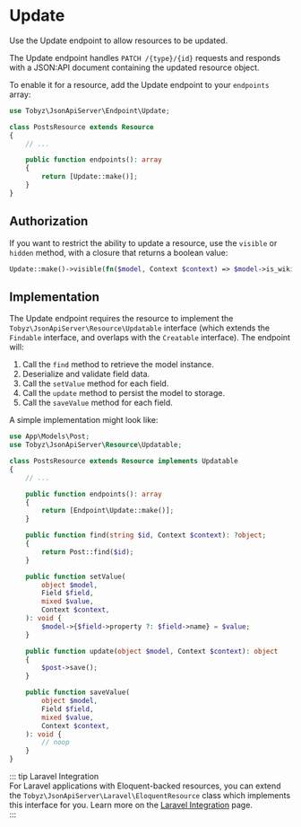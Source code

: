 # Update

Use the Update endpoint to allow resources to be updated.

The Update endpoint handles `PATCH /{type}/{id}` requests and responds with a
JSON:API document containing the updated resource object.

To enable it for a resource, add the Update endpoint to your `endpoints` array:

```php
use Tobyz\JsonApiServer\Endpoint\Update;

class PostsResource extends Resource
{
    // ...

    public function endpoints(): array
    {
        return [Update::make()];
    }
}
```

## Authorization

If you want to restrict the ability to update a resource, use the `visible` or
`hidden` method, with a closure that returns a boolean value:

```php
Update::make()->visible(fn($model, Context $context) => $model->is_wiki);
```

## Implementation

The Update endpoint requires the resource to implement the
`Tobyz\JsonApiServer\Resource\Updatable` interface (which extends the `Findable`
interface, and overlaps with the `Creatable` interface). The endpoint will:

1. Call the `find` method to retrieve the model instance.
2. Deserialize and validate field data.
3. Call the `setValue` method for each field.
4. Call the `update` method to persist the model to storage.
5. Call the `saveValue` method for each field.

A simple implementation might look like:

```php
use App\Models\Post;
use Tobyz\JsonApiServer\Resource\Updatable;

class PostsResource extends Resource implements Updatable
{
    // ...

    public function endpoints(): array
    {
        return [Endpoint\Update::make()];
    }

    public function find(string $id, Context $context): ?object;
    {
        return Post::find($id);
    }

    public function setValue(
        object $model,
        Field $field,
        mixed $value,
        Context $context,
    ): void {
        $model->{$field->property ?: $field->name} = $value;
    }

    public function update(object $model, Context $context): object
    {
        $post->save();
    }

    public function saveValue(
        object $model,
        Field $field,
        mixed $value,
        Context $context,
    ): void {
        // noop
    }
}
```

::: tip Laravel Integration  
For Laravel applications with Eloquent-backed resources, you can extend the
`Tobyz\JsonApiServer\Laravel\EloquentResource` class which implements this
interface for you. Learn more on the
[Laravel Integration](laravel.md#eloquent-resources) page.  
:::
